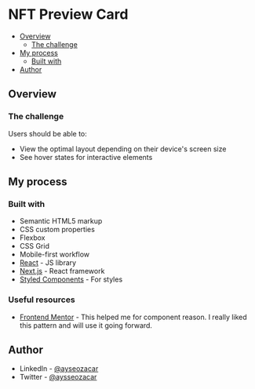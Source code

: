 # NFT Preview Card

- [Overview](#overview)
    - [The challenge](#the-challenge)
- [My process](#my-process)
    - [Built with](#built-with)
- [Author](#author)

## Overview

### The challenge

Users should be able to:

- View the optimal layout depending on their device's screen size
- See hover states for interactive elements

## My process

### Built with

- Semantic HTML5 markup
- CSS custom properties
- Flexbox
- CSS Grid
- Mobile-first workflow
- [React](https://reactjs.org/) - JS library
- [Next.js](https://nextjs.org/) - React framework
- [Styled Components](https://styled-components.com/) - For styles

### Useful resources

- [Frontend Mentor](https://www.frontendmentor.io) - This helped me for component reason. I really liked this pattern
  and will use it going forward.

## Author

- LinkedIn - [@ayseozacar](https://tr.linkedin.com/in/ayseozacar)
- Twitter - [@aysseozacar](https://www.twitter.com/aysseozacar)
